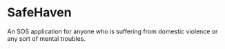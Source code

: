 # SafeHaven
An SOS application for anyone who is suffering from domestic violence or any sort of mental troubles.
